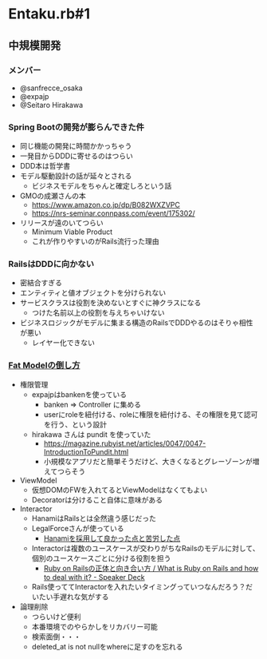 # Entaku.rb#1

## 中規模開発

### メンバー

- @sanfrecce_osaka
- @expajp
- @Seitaro Hirakawa

### Spring Bootの開発が膨らんできた件
* 同じ機能の開発に時間かかっちゃう
* 一発目からDDDに寄せるのはつらい
* DDD本は哲学書
* モデル駆動設計の話が延々とされる
    * ビジネスモデルをちゃんと確定しろという話
* GMOの成瀬さんの本
    * https://www.amazon.co.jp/dp/B082WXZVPC
    * https://nrs-seminar.connpass.com/event/175302/
* リリースが遠のいてつらい
    * Minimum Viable Product
    * これが作りやすいのがRails流行った理由

### RailsはDDDに向かない
* 密結合すぎる
* エンティティと値オブジェクトを分けられない
* サービスクラスは役割を決めないとすぐに神クラスになる
    * つけた名前以上の役割を与えちゃいけない
* ビジネスロジックがモデルに集まる構造のRailsでDDDやるのはそりゃ相性が悪い
    * レイヤー化できない
### [Fat Modelの倒し方](https://speakerdeck.com/toshimaru/how-to-deal-with-fat-model)
* 権限管理
    * expajpはbankenを使っている
        * banken => Controller に集める
        * userにroleを紐付ける、roleに権限を紐付ける、その権限を見て認可を行う、という設計
    * hirakawa さんは pundit を使っていた
        * https://magazine.rubyist.net/articles/0047/0047-IntroductionToPundit.html
        * 小規模なアプリだと簡単そうだけど、大きくなるとグレーゾーンが増えてつらそう
* ViewModel
    * 仮想DOMのFWを入れてるとViewModelはなくてもよい
    * Decoratorは分けること自体に意味がある
* Interactor
    * HanamiはRailsとは全然違う感じだった
    * LegalForceさんが使っている
        * [Hanamiを採用して良かった点と苦労した点](https://www.wantedly.com/companies/legalforce/post_articles/148887)
    * Interactorは複数のユースケースが交わりがちなRailsのモデルに対して、個別のユースケースごとに分ける役割を担う
        * [Ruby on Railsの正体と向き合い方 / What is Ruby on Rails and how to deal with it? \- Speaker Deck](https://speakerdeck.com/yasaichi/what-is-ruby-on-rails-and-how-to-deal-with-it)
    * Rails使っててInteractorを入れたいタイミングっていつなんだろう？だいたい手遅れな気がする
* 論理削除
    * つらいけど便利
    * 本番環境でのやらかしをリカバリー可能
    * 検索面倒・・・
    * deleted_at is not nullをwhereに足すのを忘れる

